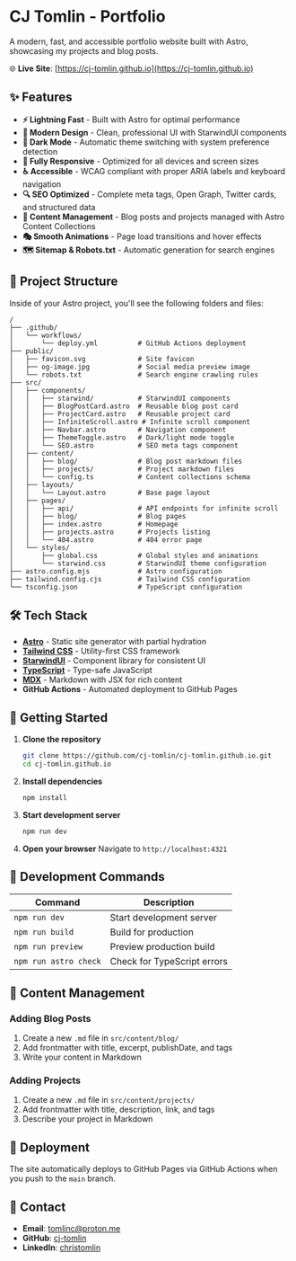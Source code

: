 # CJ Tomlin - Portfolio

A modern, fast, and accessible portfolio website built with Astro, showcasing my projects and blog posts.

🌐 **Live Site**: [https://cj-tomlin.github.io](https://cj-tomlin.github.io)

## ✨ Features

- **⚡ Lightning Fast** - Built with Astro for optimal performance
- **🎨 Modern Design** - Clean, professional UI with StarwindUI components
- **🌙 Dark Mode** - Automatic theme switching with system preference detection
- **📱 Fully Responsive** - Optimized for all devices and screen sizes
- **♿ Accessible** - WCAG compliant with proper ARIA labels and keyboard navigation
- **🔍 SEO Optimized** - Complete meta tags, Open Graph, Twitter cards, and structured data
- **📄 Content Management** - Blog posts and projects managed with Astro Content Collections
- **🎭 Smooth Animations** - Page load transitions and hover effects
- **🗺️ Sitemap & Robots.txt** - Automatic generation for search engines

## 🚀 Project Structure

Inside of your Astro project, you'll see the following folders and files:

```text
/
├── .github/
│   └── workflows/
│       └── deploy.yml          # GitHub Actions deployment
├── public/
│   ├── favicon.svg             # Site favicon
│   ├── og-image.jpg            # Social media preview image
│   └── robots.txt              # Search engine crawling rules
├── src/
│   ├── components/
│   │   ├── starwind/           # StarwindUI components
│   │   ├── BlogPostCard.astro  # Reusable blog post card
│   │   ├── ProjectCard.astro   # Reusable project card
│   │   ├── InfiniteScroll.astro # Infinite scroll component
│   │   ├── Navbar.astro        # Navigation component
│   │   ├── ThemeToggle.astro   # Dark/light mode toggle
│   │   └── SEO.astro           # SEO meta tags component
│   ├── content/
│   │   ├── blog/               # Blog post markdown files
│   │   ├── projects/           # Project markdown files
│   │   └── config.ts           # Content collections schema
│   ├── layouts/
│   │   └── Layout.astro        # Base page layout
│   ├── pages/
│   │   ├── api/                # API endpoints for infinite scroll
│   │   ├── blog/               # Blog pages
│   │   ├── index.astro         # Homepage
│   │   ├── projects.astro      # Projects listing
│   │   └── 404.astro           # 404 error page
│   └── styles/
│       ├── global.css          # Global styles and animations
│       └── starwind.css        # StarwindUI theme configuration
├── astro.config.mjs            # Astro configuration
├── tailwind.config.cjs         # Tailwind CSS configuration
└── tsconfig.json               # TypeScript configuration
```

## 🛠️ Tech Stack

- **[Astro](https://astro.build)** - Static site generator with partial hydration
- **[Tailwind CSS](https://tailwindcss.com)** - Utility-first CSS framework
- **[StarwindUI](https://starwind.dev)** - Component library for consistent UI
- **[TypeScript](https://www.typescriptlang.org)** - Type-safe JavaScript
- **[MDX](https://mdxjs.com)** - Markdown with JSX for rich content
- **GitHub Actions** - Automated deployment to GitHub Pages

## 🚀 Getting Started

1. **Clone the repository**
   ```bash
   git clone https://github.com/cj-tomlin/cj-tomlin.github.io.git
   cd cj-tomlin.github.io
   ```

2. **Install dependencies**
   ```bash
   npm install
   ```

3. **Start development server**
   ```bash
   npm run dev
   ```

4. **Open your browser**
   Navigate to `http://localhost:4321`

## 📝 Development Commands

| Command | Description |
|---------|-------------|
| `npm run dev` | Start development server |
| `npm run build` | Build for production |
| `npm run preview` | Preview production build |
| `npm run astro check` | Check for TypeScript errors |

## 📄 Content Management

### Adding Blog Posts

1. Create a new `.md` file in `src/content/blog/`
2. Add frontmatter with title, excerpt, publishDate, and tags
3. Write your content in Markdown

### Adding Projects

1. Create a new `.md` file in `src/content/projects/`
2. Add frontmatter with title, description, link, and tags
3. Describe your project in Markdown

## 🚀 Deployment

The site automatically deploys to GitHub Pages via GitHub Actions when you push to the `main` branch.

## 📧 Contact

- **Email**: [tomlinc@proton.me](mailto:tomlinc@proton.me)
- **GitHub**: [cj-tomlin](https://github.com/cj-tomlin)
- **LinkedIn**: [christomlin](https://linkedin.com/in/christomlin)

